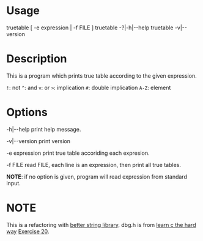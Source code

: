 # Usage
truetable [ -e expression | -f FILE ]
truetable -?|-h|--help
truetable -v|--version

# Description
This is a program which prints true table according to the given expression.

`!`: not
`^`: and
`v`: or
`>`: implication
`#`: double implication
`A-Z`: element

# Options
-h|--help
    print help message.

-v|--version
    print version

-e expression
    print true table accoriding each expresion.

-f FILE
    read FILE, each line is an expression, then print all true tables.

**NOTE**:
if no option is given, program will read expression from standard input.

# NOTE
This is a refactoring with [better string library](http://bstring.sf.net/).
dbg.h is from [learn c the hard way](http://c.learncodethehardway.org/book) [Exercise 20](http://c.learncodethehardway.org/book/learn-c-the-hard-waych21.html#x26-10600021).
